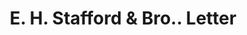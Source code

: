 ---
doi: 10.7916/D8J404HR
date_other: '1901'
date_other_textual: '1901'
form: correspondence
genre:
- Letters (correspondence)
name:
- E. H. Stafford & Bro.
object_in_context_url: https://biggert.cul.columbia.edu/items/view/ave_biggert_00178
subject_hierarchical_geographic:
- Chicago, Illinois, United States
subject_name:
- E. H. Stafford & Bro.
title: E. H. Stafford & Bro.. Letter
sort_title: E. H. Stafford & Bro.. Letter
call_number: ave_biggert_00178
coordinates:
- 41.83694444444445,-87.68472222222222
pid: ave_biggert_00178
identifiers: ave_biggert_00178
thumbnail: false
permalink: /biggert/ave_biggert_00178/
layout: iiif-image-page
---